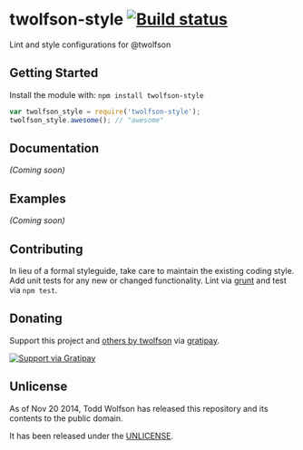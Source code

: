 # twolfson-style [![Build status](https://travis-ci.org/twolfson/twolfson-style.png?branch=master)](https://travis-ci.org/twolfson/twolfson-style)

Lint and style configurations for @twolfson

## Getting Started
Install the module with: `npm install twolfson-style`

```js
var twolfson_style = require('twolfson-style');
twolfson_style.awesome(); // "awesome"
```

## Documentation
_(Coming soon)_

## Examples
_(Coming soon)_

## Contributing
In lieu of a formal styleguide, take care to maintain the existing coding style. Add unit tests for any new or changed functionality. Lint via [grunt](https://github.com/gruntjs/grunt) and test via `npm test`.

## Donating
Support this project and [others by twolfson][gratipay] via [gratipay][].

[![Support via Gratipay][gratipay-badge]][gratipay]

[gratipay-badge]: https://cdn.rawgit.com/gratipay/gratipay-badge/2.x.x/dist/gratipay.png
[gratipay]: https://www.gratipay.com/twolfson/

## Unlicense
As of Nov 20 2014, Todd Wolfson has released this repository and its contents to the public domain.

It has been released under the [UNLICENSE][].

[UNLICENSE]: UNLICENSE
